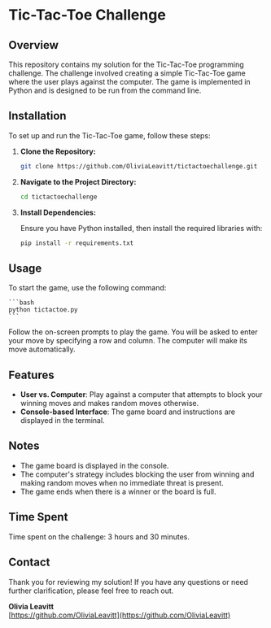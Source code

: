 # Tic-Tac-Toe Challenge

## Overview

This repository contains my solution for the Tic-Tac-Toe programming challenge. The challenge involved creating a simple Tic-Tac-Toe game where the user plays against the computer. The game is implemented in Python and is designed to be run from the command line.

## Installation

To set up and run the Tic-Tac-Toe game, follow these steps:

1. **Clone the Repository:**

    ```bash
    git clone https://github.com/OliviaLeavitt/tictactoechallenge.git
    ```

2. **Navigate to the Project Directory:**

    ```bash
    cd tictactoechallenge
    ```

3. **Install Dependencies:**

    Ensure you have Python installed, then install the required libraries with:

    ```bash
    pip install -r requirements.txt
    ```

## Usage

To start the game, use the following command:

    ```bash
    python tictactoe.py
    ```

Follow the on-screen prompts to play the game. You will be asked to enter your move by specifying a row and column. The computer will make its move automatically.

## Features

- **User vs. Computer**: Play against a computer that attempts to block your winning moves and makes random moves otherwise.
- **Console-based Interface**: The game board and instructions are displayed in the terminal.

## Notes

- The game board is displayed in the console.
- The computer's strategy includes blocking the user from winning and making random moves when no immediate threat is present.
- The game ends when there is a winner or the board is full.

## Time Spent

Time spent on the challenge: 3 hours and 30 minutes.

## Contact

Thank you for reviewing my solution! If you have any questions or need further clarification, please feel free to reach out.

**Olivia Leavitt**  
[https://github.com/OliviaLeavitt](https://github.com/OliviaLeavitt)
